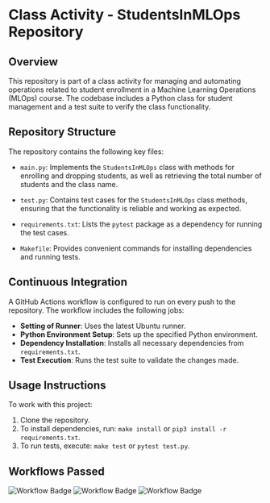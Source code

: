 # Class Activity - StudentsInMLOps Repository

## Overview
This repository is part of a class activity for managing and automating operations related to student enrollment in a Machine Learning Operations (MLOps) course. The codebase includes a Python class for student management and a test suite to verify the class functionality.

## Repository Structure
The repository contains the following key files:

- `main.py`: Implements the `StudentsInMLOps` class with methods for enrolling and dropping students, as well as retrieving the total number of students and the class name.

- `test.py`: Contains test cases for the `StudentsInMLOps` class methods, ensuring that the functionality is reliable and working as expected.

- `requirements.txt`: Lists the `pytest` package as a dependency for running the test cases.

- `Makefile`: Provides convenient commands for installing dependencies and running tests.

## Continuous Integration
A GitHub Actions workflow is configured to run on every push to the repository. The workflow includes the following jobs:

- **Setting of Runner**: Uses the latest Ubuntu runner.
- **Python Environment Setup**: Sets up the specified Python environment.
- **Dependency Installation**: Installs all necessary dependencies from `requirements.txt`.
- **Test Execution**: Runs the test suite to validate the changes made.

## Usage Instructions
To work with this project:

1. Clone the repository.
2. To install dependencies, run: `make install` or `pip3 install -r requirements.txt`.
3. To run tests, execute: `make test` or `pytest test.py`.

## Workflows Passed

![Workflow Badge](https://github.com/Laiba-Noor/Mlops_Class_task_2_20i-1786/assets/88136283/d094fc0e-8f35-48a8-8275-55f26e43739c)
![Workflow Badge](https://github.com/Laiba-Noor/Mlops_Class_task_2_20i-1786/assets/88136283/2c843e3c-6782-4139-b4e2-084176d1137d)
![Workflow Badge](https://github.com/Laiba-Noor/Mlops_Class_task_2_20i-1786/assets/88136283/5e5eb331-c139-4a21-9848-bdb43684d2c0)
